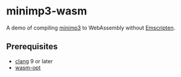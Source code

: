 # minimp3-wasm

A demo of compiling [minimp3](https://github.com/lieff/minimp3) to WebAssembly without [Emscripten](https://emscripten.org/).

## Prerequisites

* [clang](http://releases.llvm.org/) 9 or later
* [wasm-opt](https://github.com/WebAssembly/binaryen)
